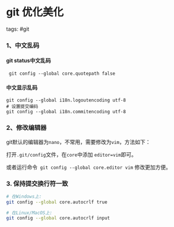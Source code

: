 # git 优化美化

tags: #git

### 1、中文乱码

#### git status中文乱码

```shell
 git config --global core.quotepath false
```

#### 中文显示乱码

```
git config --global i18n.logoutencoding utf-8
# 设置提交编码
git config --global i18n.commitencoding utf-8
```

### 2、修改编辑器

git默认的编辑器为`nano`，不常用，需要修改为`vim`，方法如下：

打开`.git/config`文件，在`core`中添加 `editor=vim`即可。

或者运行命令` git config --global core.editor vim` 修改更加方便。

### 3. 保持提交换行符一致

```sh
# 在Windows上:
git config --global core.autocrlf true

# 在Linux/MacOS上:
git config --global core.autocrlf input
```
